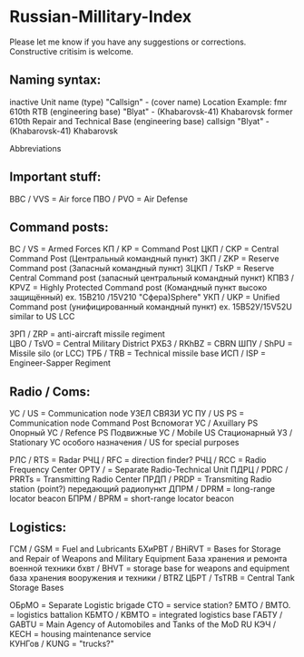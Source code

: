 # Russian-Millitary-Index
Please let me know if you have any suggestions or corrections. Constructive critisim is welcome. 


Naming syntax: 
--------------

inactive Unit name (type) "Callsign" - (cover name) Location
Example: fmr 610th RTB (engineering base) "Blyat" - (Khabarovsk-41) Khabarovsk
former 610th Repair and Technical Base (engineering base) callsign "Blyat" - (Khabarovsk-41) Khabarovsk  


Abbreviations 

Important stuff:
------
ВВС / VVS = Air force 
ПВО / PVO = Air Defense


Command posts: 
-------- 
ВС / VS = Armed Forces
КП  / KP = Command Post 
ЦКП / CKP = Central Command Post    (Центральный командный пункт)
ЗКП / ZKP = Reserve Command post    (Запасный командный пункт) 
ЗЦКП / TsKP = Reserve Central Command post     (запасный центральный командный пункт) 
КПВЗ / KPVZ = Highly Protected Command post     (Командный пункт высоко защищённый) ex. 15В210 /15V210 "Сфера)Sphere"
УКП / UKP  = Unified Command post       (унифицированный командный пункт) ex. 15В52У/15V52U similar to US LCC

ЗРП	/ ZRP = anti-aircraft missile regiment  
ЦВО / TsVO = Central Military District 
РХБЗ / RKhBZ = CBRN 
ШПУ / ShPU = Missile silo (or LCC) 
ТРБ / TRB = Technical missile base
ИСП / ISP = Engineer-Sapper Regiment


Radio / Coms:
-------------
УС / US = Communication node УЗЕЛ СВЯЗИ
УС ПУ / US PS = Communication node Command Post 
Вспомогат УС / Axuillary PS 
Опорный УС / Refence PS 
Подвижные УС / Mobile US 
Стационарный УЗ / Stationary 
УС особого назначения / US for special purposes  

РЛС / RTS = Radar 
РЧЦ / RFC = direction finder? 
РЧЦ / RCC =  Radio Frequency Center 
ОРТУ / = Separate Radio-Technical Unit
ПДРЦ / PDRC / PRRTs = Transmitting Radio Center
ПРДП / PRDP = Transmiting Radio station (point?)        передающий радиопункт 
ДПРМ / DPRM = long-range locator beacon
БПРМ / BPRM = short-range locator beacon

Logistics: 
----------
ГСМ / GSM = Fuel and Lubricants
БХиРВТ / BHiRVT = Bases for Storage and Repair of Weapons and Military Equipment   База хранения и ремонта военной техники
бхвт  / BHVT = storage base for weapons and equipment                 база хранения вооружения и техники
/ BTRZ
ЦБРТ / TsTRB = Central Tank Storage Bases

ОБрМО = Separate Logistic brigade
CTO = service station?
БМТО  / BMTO. = logistics battalion
КБМТО / KBMTO = integrated logistics base 
ГАБТУ / GABTU = Main Agency of Automobiles and Tanks of the MoD RU
КЭЧ / KECH = housing maintenance service  
КУНГов / KUNG = "trucks?" 				
